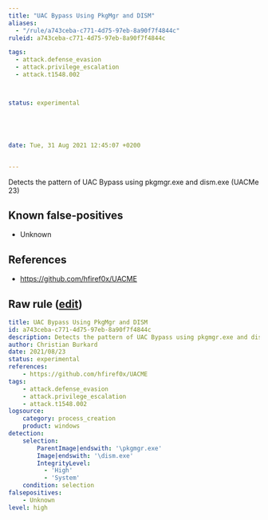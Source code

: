```yaml
---
title: "UAC Bypass Using PkgMgr and DISM"
aliases:
  - "/rule/a743ceba-c771-4d75-97eb-8a90f7f4844c"
ruleid: a743ceba-c771-4d75-97eb-8a90f7f4844c

tags:
  - attack.defense_evasion
  - attack.privilege_escalation
  - attack.t1548.002



status: experimental





date: Tue, 31 Aug 2021 12:45:07 +0200


---
```


Detects the pattern of UAC Bypass using pkgmgr.exe and dism.exe (UACMe 23)

<!--more-->


## Known false-positives

* Unknown



## References

* https://github.com/hfiref0x/UACME


## Raw rule ([edit](https://github.com/SigmaHQ/sigma/edit/master/rules/windows/process_creation/proc_creation_win_uac_bypass_pkgmgr_dism.yml))
```yaml
title: UAC Bypass Using PkgMgr and DISM
id: a743ceba-c771-4d75-97eb-8a90f7f4844c
description: Detects the pattern of UAC Bypass using pkgmgr.exe and dism.exe (UACMe 23)
author: Christian Burkard
date: 2021/08/23
status: experimental
references:
    - https://github.com/hfiref0x/UACME
tags:
    - attack.defense_evasion
    - attack.privilege_escalation
    - attack.t1548.002
logsource:
    category: process_creation
    product: windows
detection:
    selection:
        ParentImage|endswith: '\pkgmgr.exe'
        Image|endswith: '\dism.exe'
        IntegrityLevel:
          - 'High'
          - 'System'
    condition: selection
falsepositives:
    - Unknown
level: high

```
